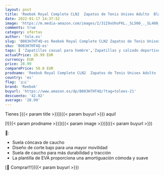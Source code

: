 ```yaml
---
layout: post
title: 'Reebok Royal Complete CLN2  Zapatos de Tenis Unisex Adulto  Black/White/Black  44 EU'
date: 2022-01-17 14:37:52
image: 'https://m.media-amazon.com/images/I/31I9xUhoFKL._SL500_._SL400_.jpg'
comments: true
category: ofertas
author: 'tole.es'
slug: 'B083H7HT4Q-es Reebok Royal Complete CLN2 Zapatos de Tenis Unisex Adulto...'
sku: 'B083H7HT4Q-es'
tags: [ 'Zapatillas casual para hombre','Zapatillas y calzado deportivo para hombre','Zapatos','Zapatos para hombre','Zapatos y complementos','reebok','zapatos', ]
actualPrice: 28.99 EUR
currency: EUR
price: 28.99
comparePrice: 50.0 EUR
prodname: 'Reebok Royal Complete CLN2  Zapatos de Tenis Unisex Adulto  Black/White/Black  44 EU'
country: 'es'
flag: '🇪🇸'
brand: 'Reebok'
buyurl: 'https://www.amazon.es/dp/B083H7HT4Q/?tag=tolees-21'
descuento: '42.02'
average: '28.99'
---
```


Tienes [{{< param title >}}]({{< param buyurl >}}) aqui!

[![{{< param prodname >}}]({{< param image >}})]({{< param buyurl >}})

🔎:

- Suela cóncava de caucho
- Diseño de corte bajo para una mayor movilidad
- Suela de caucho para más durabilidad y tracción
- La plantilla de EVA proporciona una amortiguación cómoda y suave

[🛒 Comprar!!!]({{< param buyurl >}})

